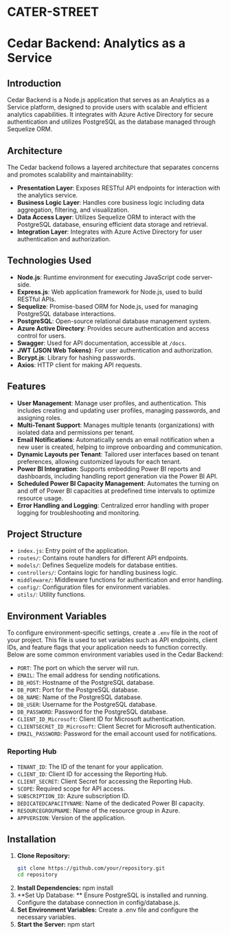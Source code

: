 # CATER-STREET
# Cedar Backend: Analytics as a Service

## Introduction
Cedar Backend is a Node.js application that serves as an Analytics as a Service platform, designed to provide users with scalable and efficient analytics capabilities. It integrates with Azure Active Directory for secure authentication and utilizes PostgreSQL as the database managed through Sequelize ORM.

## Architecture
The Cedar backend follows a layered architecture that separates concerns and promotes scalability and maintainability:

- **Presentation Layer**: Exposes RESTful API endpoints for interaction with the analytics service.
- **Business Logic Layer**: Handles core business logic including data aggregation, filtering, and visualization.
- **Data Access Layer**: Utilizes Sequelize ORM to interact with the PostgreSQL database, ensuring efficient data storage and retrieval.
- **Integration Layer**: Integrates with Azure Active Directory for user authentication and authorization.

## Technologies Used
- **Node.js**: Runtime environment for executing JavaScript code server-side.
- **Express.js**: Web application framework for Node.js, used to build RESTful APIs.
- **Sequelize**: Promise-based ORM for Node.js, used for managing PostgreSQL database interactions.
- **PostgreSQL**: Open-source relational database management system.
- **Azure Active Directory**: Provides secure authentication and access control for users.
- **Swagger**: Used for API documentation, accessible at `/docs`.
- **JWT (JSON Web Tokens)**: For user authentication and authorization.
- **Bcrypt.js**: Library for hashing passwords.
- **Axios**: HTTP client for making API requests.

## Features
- **User Management**: Manage user profiles, and authentication. This includes creating and updating user profiles, managing passwords, and assigning roles.
- **Multi-Tenant Support**: Manages multiple tenants (organizations) with isolated data and permissions per tenant.
- **Email Notifications**: Automatically sends an email notification when a new user is created, helping to improve onboarding and communication.
- **Dynamic Layouts per Tenant**: Tailored user interfaces based on tenant preferences, allowing customized layouts for each tenant.
- **Power BI Integration**: Supports embedding Power BI reports and dashboards, including handling report generation via the Power BI API.
- **Scheduled Power BI Capacity Management**: Automates the turning on and off of Power BI capacities at predefined time intervals to optimize resource usage.
- **Error Handling and Logging**: Centralized error handling with proper logging for troubleshooting and monitoring.


## Project Structure

- `index.js`: Entry point of the application.
- `routes/`: Contains route handlers for different API endpoints.
- `models/`: Defines Sequelize models for database entities.
- `controllers/`: Contains logic for handling business logic.
- `middleware/`: Middleware functions for authentication and error handling.
- `config/`: Configuration files for environment variables.
- `utils/`: Utility functions.
## Environment Variables  
To configure environment-specific settings, create a `.env` file in the root of your project. This file is used to set variables such as API endpoints, client IDs, and feature flags that your application needs to function correctly. Below are some common environment variables used in the Cedar Backend:

- `PORT`: The port on which the server will run.
- `EMAIL`: The email address for sending notifications.
- `DB_HOST`: Hostname of the PostgreSQL database.
- `DB_PORT`: Port for the PostgreSQL database.
- `DB_NAME`: Name of the PostgreSQL database.
- `DB_USER`: Username for the PostgreSQL database.
- `DB_PASSWORD`: Password for the PostgreSQL database.
- `CLIENT_ID_Microsoft`: Client ID for Microsoft authentication.
- `CLIENTSECRET_ID_Microsoft`: Client Secret for Microsoft authentication.
- `EMAIL_PASSWORD`: Password for the email account used for notifications.

### Reporting Hub
- `TENANT_ID`: The ID of the tenant for your application.
- `CLIENT_ID`: Client ID for accessing the Reporting Hub.
- `CLIENT_SECRET`: Client Secret for accessing the Reporting Hub.
- `SCOPE`: Required scope for API access.
- `SUBSCRIPTION_ID`: Azure subscription ID.
- `DEDICATEDCAPACITYNAME`: Name of the dedicated Power BI capacity.
- `RESOURCEGROUPNAME`: Name of the resource group in Azure.
- `APPVERSION`: Version of the application.

## Installation
1. **Clone Repository:**
   ```bash
   git clone https://github.com/your/repository.git
   cd repository
2. **Install Dependencies:**
  npm install
3. **Set Up Database: **
Ensure PostgreSQL is installed and running.
Configure the database connection in config/database.js.
4. **Set Environment Variables:**
Create a .env file  and configure the necessary variables.
5. **Start the Server:**
npm start


